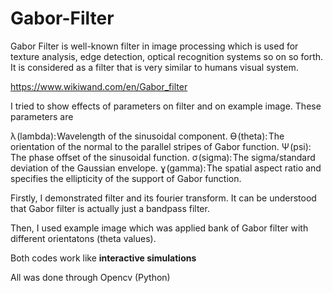 # Gabor-Filter

Gabor Filter is well-known filter in image processing which is used for texture analysis, edge detection, optical recognition systems so on so forth. It is considered as a filter that  is very similar to humans visual system.

https://www.wikiwand.com/en/Gabor_filter


I tried to show effects of parameters on filter and on example image. These parameters are

λ (lambda): Wavelength of the sinusoidal component.
Ө (theta): The orientation of the normal to the parallel stripes of Gabor function.
Ψ (psi): The phase offset of the sinusoidal function.
σ (sigma): The sigma/standard deviation of the Gaussian envelope.
ɣ (gamma): The spatial aspect ratio and specifies the ellipticity of the support of Gabor function.

Firstly, I demonstrated filter and its fourier transform. It can be understood that Gabor filter is actually just a bandpass filter.

Then, I used example image which was applied bank of Gabor filter with different orientatons (theta values).

Both codes work like **interactive simulations**
 
 All was done through Opencv (Python)
